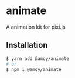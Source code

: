 # animate

A animation kit for pixi.js

## Installation

```sh
$ yarn add @amoy/animate
# or
$ npm i @amoy/animate
```